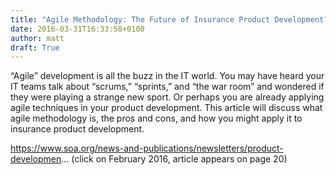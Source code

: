 ```yaml
---
title: "Agile Methodology: The Future of Insurance Product Development?"
date: 2016-03-31T16:33:58+0100
author: matt
draft: True
---
```

“Agile” development is all the buzz in the IT world. You may have heard your IT teams talk about “scrums,” “sprints,” and “the war room” and wondered if they were playing a strange new sport. Or perhaps you are already applying agile techniques in your product development. This article will discuss what agile methodology is, the pros and cons, and how you might apply it to insurance product development.

https://www.soa.org/news-and-publications/newsletters/product-developmen...
(click on February 2016, article appears on page 20)
